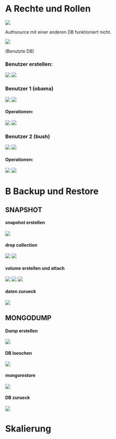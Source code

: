 # A Rechte und Rollen

![](1_authsoure.JPG)

Authsource mit einer anderen DB funktioniert nicht.

![](1_authsoureDB.JPG)

(Benutzte DB)

### Benutzer erstellen:
![](2_createuser1.JPG)
![](2_createuser2.JPG)

### Benutzer 1 (obama)
![](3_connectionString1.JPG)
![](3_user1overview.JPG)

#### Operationen: 
![](3_insert.JPG)
![](3.querry.JPG)

### Benutzer 2 (bush)
![](4_connectionString2.JPG)
![](4_user2overview.JPG)

#### Operationen:
![](4_insert.JPG)
![](4_querry.JPG)

# B Backup und Restore

## SNAPSHOT

#### snapshot erstellen
![](5_snapshot.JPG)

#### drop collection
![](5_dropcollection.JPG)
![](5_dropconfirmation.JPG)

#### volume erstellen und attach
![](5_volumecreated.JPG)
![](5_volume.JPG)
![](5_volumeattached.JPG)

#### daten zurueck
![](5_shipsback.JPG)

## MONGODUMP

#### Dump erstellen
![](6_createddump.JPG)

#### DB loeschen
![](6_deleteddb.JPG)

#### mongorestore
![](6_restoredb.JPG)

#### DB zurueck
![](6_restoreddb.JPG)

# Skalierung
